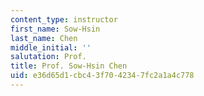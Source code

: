```yaml
---
content_type: instructor
first_name: Sow-Hsin
last_name: Chen
middle_initial: ''
salutation: Prof.
title: Prof. Sow-Hsin Chen
uid: e36d65d1-cbc4-3f70-4234-7fc2a1a4c778
---
```

